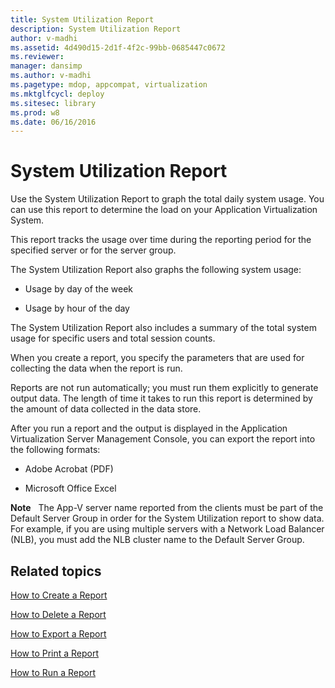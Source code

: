 ```yaml
---
title: System Utilization Report
description: System Utilization Report
author: v-madhi
ms.assetid: 4d490d15-2d1f-4f2c-99bb-0685447c0672
ms.reviewer: 
manager: dansimp
ms.author: v-madhi
ms.pagetype: mdop, appcompat, virtualization
ms.mktglfcycl: deploy
ms.sitesec: library
ms.prod: w8
ms.date: 06/16/2016
---
```



# System Utilization Report


Use the System Utilization Report to graph the total daily system usage. You can use this report to determine the load on your Application Virtualization System.

This report tracks the usage over time during the reporting period for the specified server or for the server group.

The System Utilization Report also graphs the following system usage:

-   Usage by day of the week

-   Usage by hour of the day

The System Utilization Report also includes a summary of the total system usage for specific users and total session counts.

When you create a report, you specify the parameters that are used for collecting the data when the report is run.

Reports are not run automatically; you must run them explicitly to generate output data. The length of time it takes to run this report is determined by the amount of data collected in the data store.

After you run a report and the output is displayed in the Application Virtualization Server Management Console, you can export the report into the following formats:

-   Adobe Acrobat (PDF)

-   Microsoft Office Excel

**Note**  
The App-V server name reported from the clients must be part of the Default Server Group in order for the System Utilization report to show data. For example, if you are using multiple servers with a Network Load Balancer (NLB), you must add the NLB cluster name to the Default Server Group.

 

## Related topics


[How to Create a Report](how-to-create-a-reportserver.md)

[How to Delete a Report](how-to-delete-a-reportserver.md)

[How to Export a Report](how-to-export-a-reportserver.md)

[How to Print a Report](how-to-print-a-reportserver.md)

[How to Run a Report](how-to-run-a-reportserver.md)

 

 





